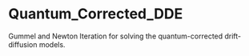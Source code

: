 # Quantum_Corrected_DDE
Gummel and Newton Iteration for solving the quantum-corrected drift-diffusion models.
